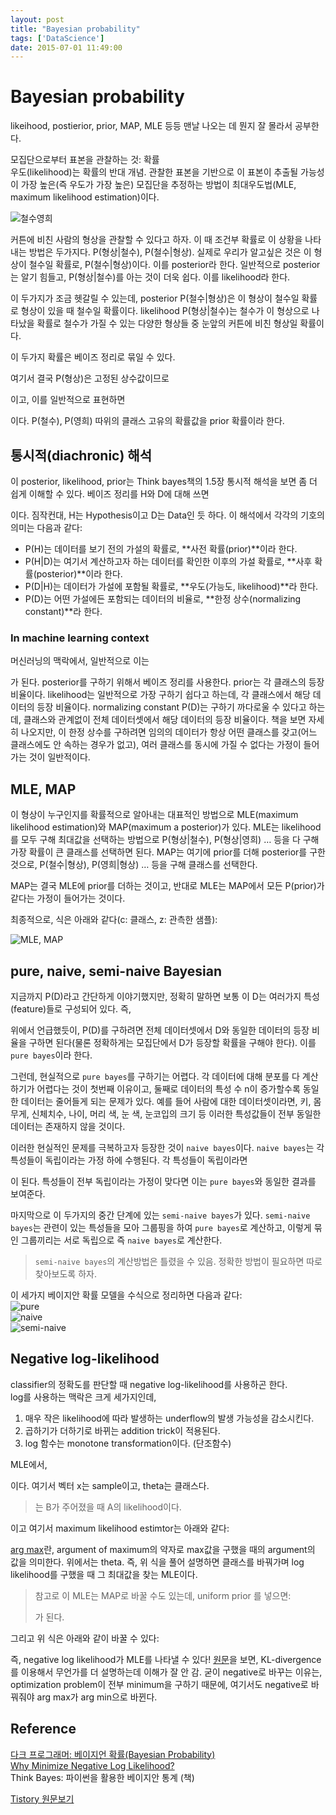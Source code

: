 ```yaml
---
layout: post
title: "Bayesian probability"
tags: ['DataScience']
date: 2015-07-01 11:49:00
---
```

# Bayesian probability

likeihood, postierior, prior, MAP, MLE 등등 맨날 나오는 데 뭔지 잘 몰라서 공부한다.

모집단으로부터 표본을 관찰하는 것: 확률   
우도(likelihood)는 확률의 반대 개념. 관찰한 표본을 기반으로 이 표본이 추출될 가능성이 가장 높은(즉 우도가 가장 높은) 모집단을 추정하는 방법이 최대우도법(MLE, maximum likelihood estimation)이다.

![철수영희](http://cfile5.uf.tistory.com/image/2368DA4A52D8916E3B67E3)

커튼에 비친 사람의 형상을 관찰할 수 있다고 하자. 이 때 조건부 확률로 이 상황을 나타내는 방법은 두가지다. P(형상|철수), P(철수|형상). 실제로 우리가 알고싶은 것은 이 형상이 철수일 확률로, P(철수|형상)이다. 이를 posterior라 한다. 일반적으로 posterior는 알기 힘들고, P(형상|철수)를 아는 것이 더욱 쉽다. 이를 likelihood라 한다. 

이 두가지가 조금 헷갈릴 수 있는데, posterior P(철수|형상)은 이 형상이 철수일 확률로 형상이 있을 때 철수일 확률이다. likelihood P(형상|철수)는 철수가 이 형상으로 나타났을 확률로 철수가 가질 수 있는 다양한 형상들 중 눈앞의 커튼에 비친 형상일 확률이다. 

이 두가지 확률은 베이즈 정리로 묶일 수 있다.

여기서 결국 P(형상)은 고정된 상수값이므로 

이고, 이를 일반적으로 표현하면

이다. P(철수), P(영희) 따위의 클래스 고유의 확률값을 prior 확률이라 한다.

## 통시적(diachronic) 해석

이 posterior, likelihood, prior는 Think bayes책의 1.5장 통시적 해석을 보면 좀 더 쉽게 이해할 수 있다. 베이즈 정리를 H와 D에 대해 쓰면

이다. 짐작컨대, H는 Hypothesis이고 D는 Data인 듯 하다. 이 해석에서 각각의 기호의 의미는 다음과 같다:

  * P(H)는 데이터를 보기 전의 가설의 확률로, **사전 확률(prior)**이라 한다.
  * P(H|D)는 여기서 계산하고자 하는 데이터를 확인한 이후의 가설 확률로, **사후 확률(posterior)**이라 한다.
  * P(D|H)는 데이터가 가설에 포함될 확률로, **우도(가능도, likelihood)**라 한다.
  * P(D)는 어떤 가설에든 포함되는 데이터의 비율로, **한정 상수(normalizing constant)**라 한다.

### In machine learning context

머신러닝의 맥락에서, 일반적으로 이는 

가 된다. posterior를 구하기 위해서 베이즈 정리를 사용한다. prior는 각 클래스의 등장 비율이다. likelihood는 일반적으로 가장 구하기 쉽다고 하는데, 각 클래스에서 해당 데이터의 등장 비율이다. normalizing constant P(D)는 구하기 까다로울 수 있다고 하는데, 클래스와 관계없이 전체 데이터셋에서 해당 데이터의 등장 비율이다. 책을 보면 자세히 나오지만, 이 한정 상수를 구하려면 임의의 데이터가 항상 어떤 클래스를 갖고(어느 클래스에도 안 속하는 경우가 없고), 여러 클래스를 동시에 가질 수 없다는 가정이 들어가는 것이 일반적이다.

## MLE, MAP

이 형상이 누구인지를 확률적으로 알아내는 대표적인 방법으로 MLE(maximum likelihood estimation)와 MAP(maximum a posterior)가 있다. MLE는 likelihood를 모두 구해 최대값을 선택하는 방법으로 P(형상|철수), P(형상|영희) … 등을 다 구해 가장 확률이 큰 클래스를 선택하면 된다. MAP는 여기에 prior를 더해 posterior를 구한 것으로, P(철수|형상), P(영희|형상) … 등을 구해 클래스를 선택한다.

MAP는 결국 MLE에 prior를 더하는 것이고, 반대로 MLE는 MAP에서 모든 P(prior)가 같다는 가정이 들어가는 것이다.

최종적으로, 식은 아래와 같다(c: 클래스, z: 관측한 샘플):

![MLE, MAP](http://cfile3.uf.tistory.com/image/246D0C4852D8CCE5121E08)

## pure, naive, semi-naive Bayesian

지금까지 P(D)라고 간단하게 이야기했지만, 정확히 말하면 보통 이 D는 여러가지 특성(feature)들로 구성되어 있다. 즉, 

위에서 언급했듯이, P(D)를 구하려면 전체 데이터셋에서 D와 동일한 데이터의 등장 비율을 구하면 된다(물론 정확하게는 모집단에서 D가 등장할 확률을 구해야 한다). 이를 `pure bayes`이라 한다.

그런데, 현실적으로 `pure bayes`를 구하기는 어렵다. 각 데이터에 대해 분포를 다 계산하기가 어렵다는 것이 첫번째 이유이고, 둘째로 데이터의 특성 수 n이 증가할수록 동일한 데이터는 줄어들게 되는 문제가 있다. 예를 들어 사람에 대한 데이터셋이라면, 키, 몸무게, 신체치수, 나이, 머리 색, 눈 색, 눈코입의 크기 등 이러한 특성값들이 전부 동일한 데이터는 존재하지 않을 것이다. 

이러한 현실적인 문제를 극복하고자 등장한 것이 `naive bayes`이다. `naive bayes`는 각 특성들이 독립이라는 가정 하에 수행된다. 각 특성들이 독립이라면

이 된다. 특성들이 전부 독립이라는 가정이 맞다면 이는 `pure bayes`와 동일한 결과를 보여준다.

마지막으로 이 두가지의 중간 단계에 있는 `semi-naive bayes`가 있다. `semi-naive bayes`는 관련이 있는 특성들을 모아 그룹핑을 하여 `pure bayes`로 계산하고, 이렇게 묶인 그룹끼리는 서로 독립으로 즉 `naive bayes`로 계산한다.

> `semi-naive bayes`의 계산방법은 틀렸을 수 있음. 정확한 방법이 필요하면 따로 찾아보도록 하자.

이 세가지 베이지안 확률 모델을 수식으로 정리하면 다음과 같다:   
![pure](http://cfile22.uf.tistory.com/image/2767804652D8C9F91842D9)   
![naive](http://cfile7.uf.tistory.com/image/2720944252D8C9A919FE26)   
![semi-naive](http://cfile29.uf.tistory.com/image/25217C4452D8C9B9239D60)

## Negative log-likelihood

classifier의 정확도를 판단할 때 negative log-likelihood를 사용하곤 한다.   
log를 사용하는 맥락은 크게 세가지인데,

  1. 매우 작은 likelihood에 따라 발생하는 underflow의 발생 가능성을 감소시킨다.
  2. 곱하기가 더하기로 바뀌는 addition trick이 적용된다.
  3. log 함수는 monotone transformation이다. (단조함수)

MLE에서,

이다. 여기서 벡터 x는 sample이고, theta는 클래스다.

> 는 B가 주어졌을 때 A의 likelihood이다.

이고 여기서 maximum likelihood estimtor는 아래와 같다:

[arg max](http://egloos.zum.com/etstnt/v/5222752)란, argument of maximum의 약자로 max값을 구했을 때의 argument의 값을 의미한다. 위에서는 theta. 즉, 위 식을 풀어 설명하면 클래스를 바꿔가며 log likelihood를 구했을 때 그 최대값을 찾는 MLE이다.

> 참고로 이 MLE는 MAP로 바꿀 수도 있는데, uniform prior 를 넣으면:
> 
> 가 된다.

그리고 위 식은 아래와 같이 바꿀 수 있다:

즉, negative log likelihood가 MLE를 나타낼 수 있다! [원문](https://quantivity.wordpress.com/2011/05/23/why-minimize-negative-log-likelihood/)을 보면, KL-divergence를 이용해서 무언가를 더 설명하는데 이해가 잘 안 감. 굳이 negative로 바꾸는 이유는, optimization problem이 전부 minimum을 구하기 때문에, 여기서도 negative로 바꿔줘야 arg max가 arg min으로 바뀐다.

## Reference

[다크 프로그래머: 베이지언 확률(Bayesian Probability)](http://darkpgmr.tistory.com/119)   
[Why Minimize Negative Log Likelihood?](https://quantivity.wordpress.com/2011/05/23/why-minimize-negative-log-likelihood/)   
Think Bayes: 파이썬을 활용한 베이지안 통계 (책)


[Tistory 원문보기](http://khanrc.tistory.com/97)
